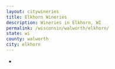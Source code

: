 ```yaml
---
layout: citywineries
title: Elkhorn Wineries
description: Wineries in Elkhorn, WI
permalink: /wisconsin/walworth/elkhorn/
state: wi
county: walworth
city: elkhorn
---
```

-

